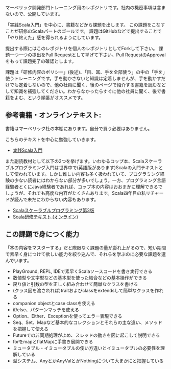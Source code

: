 マーベリック開発部門トレーニング用のレポジトリです。社内の機密事項は含まないので、公開しています。

「実践Scala入門」を中心に、書籍などから課題を出します。 この課題をこなすことが研修のScalaパートのゴールです。
課題はGitHubなどで提出することで「やり終えた」感を得られるようにしています。

提出する際にはこのレポジトリを個人のレポジトリとしてForkして下さい。
課題一つ一つの提出をPull Requestとして挙げて下さい。Pull RequestのApprovalをもって課題完了の確認とします。

課題は「研修内容のポリシー」(後述)、「目、耳、手を全部使う」の中の「手を」使うトレーニングです。手を動かさないと知識は定着しませんが、手を動かすだけでも定着しないので、他の社員に聞く、後のページで紹介する書籍を読むなどして知識を補強してください。わからなかったらすぐに他の社員に聞く、後で書籍をよむ、という順番がオススメです。

## 参考書籍・オンラインテキスト:

書籍はマーベリック社の本棚にあります。自分で買う必要はありません。

こちらのテキストを中心に勉強していきます。
- [実践Scala入門](https://www.amazon.co.jp/%E5%AE%9F%E8%B7%B5Scala%E5%85%A5%E9%96%80-%E7%80%AC%E8%89%AF-%E5%92%8C%E5%BC%98-ebook/dp/B07JP9STPW/ref=sr_1_2?__mk_ja_JP=%E3%82%AB%E3%82%BF%E3%82%AB%E3%83%8A&keywords=scala&qid=1581858808&s=digital-text&sr=1-2)

また副読教材として以下の2つを挙げます。いわゆるコップ本、Scalaスケーラブルプログラミング入門は世界中で(英語版があります)Scalaの入門テキストとして使われています。しかし難しい内容も多く扱われていて、プログラミング経験の少ない読者にはわからない部分が多いでしょう。一方、プログラミング言語経験者とくにJava経験者であれば、コップ本の内容はおおまかに理解できるでしょうが、それでも高度な内容がたくさんあります。Scala四年目の私リチャードが読んで未だにわからない内容もあります。
- [Scalaスケーラブルプログラミング第3版](https://www.amazon.co.jp/Scala%E3%82%B9%E3%82%B1%E3%83%BC%E3%83%A9%E3%83%96%E3%83%AB%E3%83%97%E3%83%AD%E3%82%B0%E3%83%A9%E3%83%9F%E3%83%B3%E3%82%B0%E7%AC%AC3%E7%89%88-Martin-Odersky-ebook/dp/B01LYPRFI7/ref=sr_1_3?__mk_ja_JP=%E3%82%AB%E3%82%BF%E3%82%AB%E3%83%8A&keywords=scala&qid=1581858808&s=digital-text&sr=1-3)
- [Scala研修テキスト (オンライン)](https://scala-text.github.io/scala_text/)

## この課題で身につく能力

「本の内容をマスターする」だと際限なく課題の量が膨れ上がるので、短い期間で素早く身につけて欲しい能力を絞り込んで、それらを学ぶのに必要な課題を選んでいます。

- PlayGround, REPL, IDEで素早くScalaソースコードを書き実行できる
- 数値型や文字型などの基本型を使った結合などの基本操作ができる
- 戻り値と引数の型を正しく組み合わせて簡単なクラスを書ける
- (クラス図を渡されれば)traitおよびclassをextendsして簡単なクラスを作れる
- companion objectとcase classを使える
- if/else、パターンマッチを使える
- Option、Either、Exceptionを使ってエラー表現できる
- Seq、Set、Mapなど基本的なコレクションとそれらの主な違い、メソッドを把握して使える
- Futureでの非同期処理がよめ、スレッドの動きを図に起こして説明できる
- forをmapとflatMapに手書き展開できる
- ミュータブル・イミュータブルの使い方違いとイミュータブルの必要性を理解している
- 型システム、AnyとかAnyValとかNothingについて大まかにと把握している
